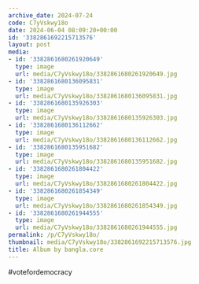 ```yaml
---
archive_date: 2024-07-24
code: C7yVskwy18o
date: 2024-06-04 08:09:20+00:00
id: '3382861692215713576'
layout: post
media:
- id: '3382861680261920649'
  type: image
  url: media/C7yVskwy18o/3382861680261920649.jpg
- id: '3382861680136095831'
  type: image
  url: media/C7yVskwy18o/3382861680136095831.jpg
- id: '3382861680135926303'
  type: image
  url: media/C7yVskwy18o/3382861680135926303.jpg
- id: '3382861680136112662'
  type: image
  url: media/C7yVskwy18o/3382861680136112662.jpg
- id: '3382861680135951682'
  type: image
  url: media/C7yVskwy18o/3382861680135951682.jpg
- id: '3382861680261804422'
  type: image
  url: media/C7yVskwy18o/3382861680261804422.jpg
- id: '3382861680261854349'
  type: image
  url: media/C7yVskwy18o/3382861680261854349.jpg
- id: '3382861680261944555'
  type: image
  url: media/C7yVskwy18o/3382861680261944555.jpg
permalink: /p/C7yVskwy18o/
thumbnail: media/C7yVskwy18o/3382861692215713576.jpg
title: Album by bangla.core
---
```


#votefordemocracy